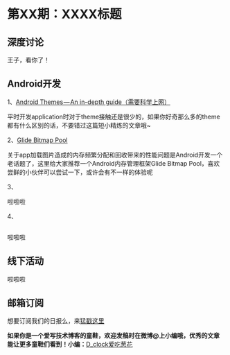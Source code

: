 # 第XX期：XXXX标题

## 深度讨论

[]()

王子，看你了！

## Android开发

1、[Android Themes — An in-depth guide（需要科学上网）](https://medium.com/@Sserra90/android-themes-an-in-depth-guide-f71f9db6e5bf#.81glcjk89)

平时开发application时对于theme接触还是很少的，如果你好奇那么多的theme都有什么区别的话，不要错过这篇短小精炼的文章哦~

2、[Glide Bitmap Pool](https://github.com/amitshekhariitbhu/GlideBitmapPool)

关于app加载图片造成的内存频繁分配和回收带来的性能问题是Android开发一个老话题了，这里给大家推荐一个Android内存管理框架Glide Bitmap Pool，喜欢尝鲜的小伙伴可以尝试一下，或许会有不一样的体验呢

3、[]()

啦啦啦

4、[]()

![]()

啦啦啦

## 线下活动

[]()

啦啦啦


## 邮箱订阅

想要订阅我们的日报么，来[猛戳这里](http://list.qq.com/cgi-bin/qf_invite?id=d469993d2c888e971c0fbb2309c4d84256968386b126b967)

**如果你是一个爱写技术博客的童鞋，欢迎发稿时在微博@上小编哦，优秀的文章能让更多童鞋们看到！小编：**[D_clock爱吃葱花](http://weibo.com/2480694892/profile?rightmod=1&wvr=6&mod=personinfo&is_all=1)

